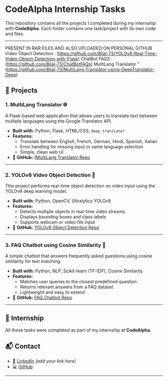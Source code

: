 # CodeAlpha Internship Tasks

This repository contains all the projects I completed during my internship with **CodeAlpha**. Each folder contains one task/project with its own code and files.

---
PRESENT IN RAR FILES AND ALSO UPLOADED ON PERSONAL GITHUB
Video Object Detection : (https://github.com/Bilal-73/YOLOv8-Real-Time-Video-Object-Detection-with-Flask)
ChatBot FAQS : (https://github.com/Bilal-73/ChatBotFAQs)
MultiLang Translator " (https://github.com/Bilal-73/MultiLang-Translator-using-DeepTranslator-Deep)
## 
## 🚀 Projects

### 1. MultiLang Translator 🌐
A Flask-based web application that allows users to translate text between multiple languages using the Google Translator API.

- **Built with:** Python, Flask, HTML/CSS, `deep_translator`
- **Features:**
  - Translate between English, French, German, Hindi, Spanish, Italian
  - Error handling for missing input or same language selection
  - Simple, clean web UI
- 🔗 **GitHub:** [[MultiLang Translator Repo](https://github.com/Bilal-73/MultiLang-Translator-using-DeepTranslator-Deep)

---

### 2. YOLOv8 Video Object Detection 🎯
This project performs real-time object detection on video input using the YOLOv8 deep learning model.

- **Built with:** Python, OpenCV, Ultralytics YOLOv8
- **Features:**
  - Detects multiple objects in real-time video streams
  - Displays bounding boxes and class labels
  - Supports webcam or video file input
- 🔗 **GitHub:** [YOLOv8 Object Detection Repo]((https://github.com/Bilal-73/YOLOv8-Real-Time-Video-Object-Detection-with-Flask))

---

### 3. FAQ Chatbot using Cosine Similarity 🤖
A simple chatbot that answers frequently asked questions using cosine similarity for text matching.

- **Built with:** Python, NLP, Scikit-learn (TF-IDF), Cosine Similarity
- **Features:**
  - Matches user queries to the closest predefined question
  - Returns relevant answers from a FAQ dataset
  - Lightweight and easy to extend
- 🔗 **GitHub:** [FAQ Chatbot Repo]((https://github.com/Bilal-73/ChatBotFAQs))

---

## 💼 Internship
All these tasks were completed as part of my internship at **CodeAlpha**.

## 📬 Contact
- 🔗 [LinkedIn](https://www.linkedin.com/) *(add your link here)*
- 💻 [GitHub](https://github.com/your-username)

---
